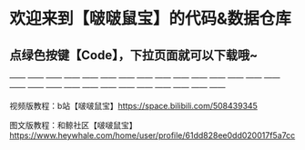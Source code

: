 # 欢迎来到【啵啵鼠宝】的代码&数据仓库

## 点绿色按键【Code】，下拉页面就可以下载哦~

—— —— —— —— —— —— —— —— —— —— —— —— —— —— —— —— —— —— —— —— —— —— —— —— —— —— —— 

视频版教程：b站【啵啵鼠宝】https://space.bilibili.com/508439345

图文版教程：和鲸社区【啵啵鼠宝】https://www.heywhale.com/home/user/profile/61dd828ee0dd020017f5a7cc
